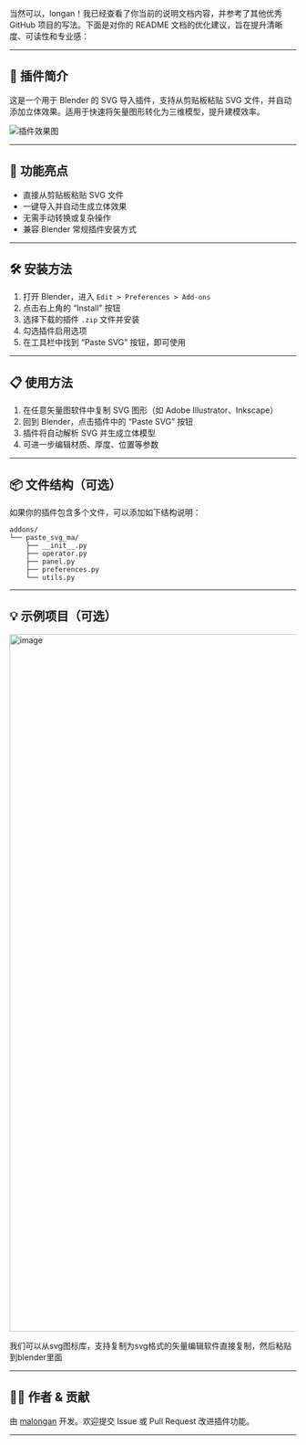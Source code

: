 当然可以，longan！我已经查看了你当前的说明文档内容，并参考了其他优秀 GitHub 项目的写法。下面是对你的 README 文档的优化建议，旨在提升清晰度、可读性和专业感：

---

## 🧩 插件简介

这是一个用于 Blender 的 SVG 导入插件，支持从剪贴板粘贴 SVG 文件，并自动添加立体效果。适用于快速将矢量图形转化为三维模型，提升建模效率。

![插件效果图](https://github.com/user-attachments/assets/086851aa-b8c2-48de-847f-74dae1f9814b)

---

## 🚀 功能亮点

- 直接从剪贴板粘贴 SVG 文件
- 一键导入并自动生成立体效果
- 无需手动转换或复杂操作
- 兼容 Blender 常规插件安装方式

---

## 🛠 安装方法

1. 打开 Blender，进入 `Edit > Preferences > Add-ons`
2. 点击右上角的 “Install” 按钮
3. 选择下载的插件 `.zip` 文件并安装
4. 勾选插件启用选项
5. 在工具栏中找到 “Paste SVG” 按钮，即可使用

---

## 📋 使用方法

1. 在任意矢量图软件中复制 SVG 图形（如 Adobe Illustrator、Inkscape）
2. 回到 Blender，点击插件中的 “Paste SVG” 按钮
3. 插件将自动解析 SVG 并生成立体模型
4. 可进一步编辑材质、厚度、位置等参数

---

## 📦 文件结构（可选）

如果你的插件包含多个文件，可以添加如下结构说明：

```
addons/
└── paste_svg_ma/
    ├── __init__.py
    ├── operator.py
    ├── panel.py
    ├── preferences.py
    └── utils.py
```

---

## 💡 示例项目（可选）


<img width="1445" height="1222" alt="image" src="https://github.com/user-attachments/assets/334ebf9f-e5e6-4a7a-8a7a-2b2c8f74f2c4" />

我们可以从svg图标库，支持复制为svg格式的矢量编辑软件直接复制，然后粘贴到blender里面





---

## 🧑‍💻 作者 & 贡献

由 [malongan](https://github.com/malongan) 开发。欢迎提交 Issue 或 Pull Request 改进插件功能。

---

